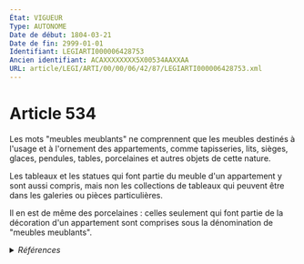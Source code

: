 ```yaml
---
État: VIGUEUR
Type: AUTONOME
Date de début: 1804-03-21
Date de fin: 2999-01-01
Identifiant: LEGIARTI000006428753
Ancien identifiant: ACAXXXXXXXX5X00534AAXXAA
URL: article/LEGI/ARTI/00/00/06/42/87/LEGIARTI000006428753.xml
---
```


<h1>Article 534</h1>

Les mots "meubles meublants" ne comprennent que les meubles destinés à l'usage
et à l'ornement des appartements, comme tapisseries, lits, sièges, glaces,
pendules, tables, porcelaines et autres objets de cette nature.<br />

Les tableaux et les statues qui font partie du meuble d'un appartement y sont
aussi compris, mais non les collections de tableaux qui peuvent être dans les
galeries ou pièces particulières.<br />

Il en est de même des porcelaines : celles seulement qui font partie de la
décoration d'un appartement sont comprises sous la dénomination de "meubles
meublants".


<details>
  <summary><em>Références</em></summary>

  <h2>Références faites par l'article</h2>
  
  <ul>
    <li>
      CODIFICATION source Loi 1804-01-25
    </li>
    <li>
      CREATION source Loi 1804-01-25 promulguée le 4 février 1804
    </li>
  </ul>
</details>
